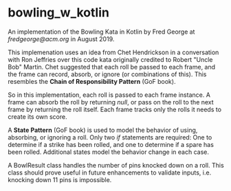 # bowling_w_kotlin
An implementation of the Bowling Kata in Kotlin by Fred George
at _fredgeorge@acm.org_ in August 2019.

This implemenation uses an idea from Chet Hendrickson in a conversation
with Ron Jeffries over
this code kata originally credited to Robert "Uncle Bob" Martin.
Chet suggested that each roll be passed to each frame, and the frame can
record, absorb, or ignore (or combinations of this). This resembles the
__Chain of Responsibility Pattern__ (GoF book).

So in this implementation, each roll is passed to each frame instance. A frame
can absorb the roll by returning _null_, or pass on the roll to the next frame
by returning the roll itself. Each frame tracks only the rolls it needs to
create its own score.

A __State Pattern__ (GoF book) is used to model the behavior of using, absorbing, or ignoring 
a roll. Only two _if_ statements are required: One to determine if a strike has
been rolled, and one to determine if a spare has been rolled. Additional states
model the behavior change in each case.

A BowlResult class handles the number of pins knocked down on a roll. This class
should prove useful in future enhancements to validate inputs, i.e. knocking 
down 11 pins is impossible.
